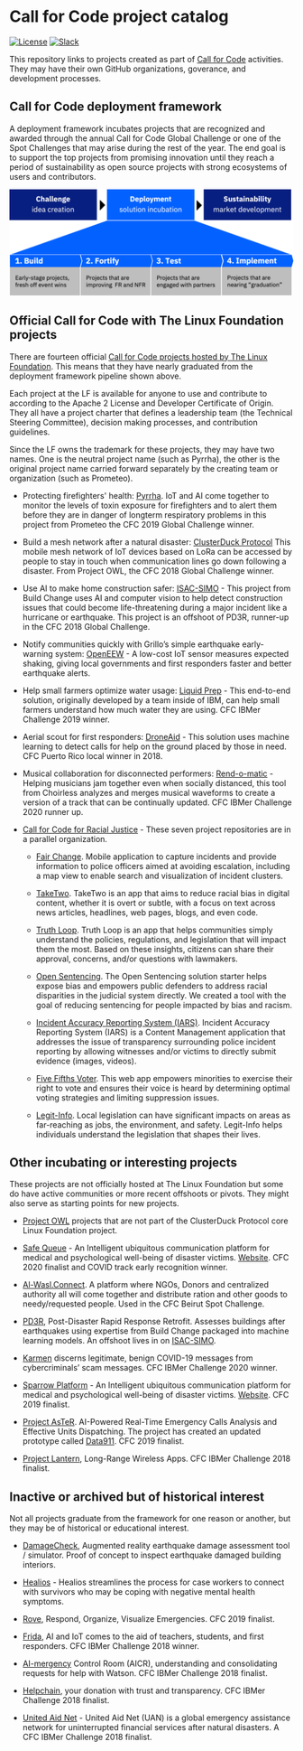# Call for Code project catalog

[![License](https://img.shields.io/badge/License-Apache2-blue.svg)](https://www.apache.org/licenses/LICENSE-2.0) [![Slack](https://img.shields.io/static/v1?label=Community&message=%23open-source-general&color=blue)](https://developer.ibm.com/callforcode/solutions/projects/get-started/)

This repository links to projects created as part of [Call for Code](https://developer.ibm.com/callforcode/) activities. They may have their own GitHub organizations, goverance, and development processes.

## Call for Code deployment framework

A deployment framework incubates projects that are recognized and awarded through the annual Call for Code Global Challenge or one of the Spot Challenges that may arise during the rest of the year. The end goal is to support the top projects from promising innovation until they reach a period of sustainability as open source projects with strong ecosystems of users and contributors.

![Call for Code Incubation Framework](call-for-code-incubation-framework.png)

## Official Call for Code with The Linux Foundation projects

There are fourteen official [Call for Code projects hosted by The Linux Foundation](https://www.linuxfoundation.org/projects/call-for-code/). This means that they have nearly graduated from the deployment framework pipeline shown above.

Each project at the LF is available for anyone to use and contribute to according to the Apache 2 License and Developer Certificate of Origin. They all have a project charter that defines a leadership team (the Technical Steering Committee), decision making processes, and contribution guidelines.

Since the LF owns the trademark for these projects, they may have two names. One is the neutral project name (such as Pyrrha), the other is the original project name carried forward separately by the creating team or organization (such as Prometeo).

- Protecting firefighters' health: [Pyrrha](https://github.com/Pyrrha-Platform). IoT and AI come together to monitor the levels of toxin exposure for firefighters and to alert them before they are in danger of longterm respiratory problems in this project from Prometeo the CFC 2019 Global Challenge winner.

- Build a mesh network after a natural disaster: [ClusterDuck Protocol](https://github.com/Call-for-Code/ClusterDuck-Protocol) This mobile mesh network of IoT devices based on LoRa can be accessed by people to stay in touch when communication lines go down following a disaster. From Project OWL, the CFC 2018 Global Challenge winner.

- Use AI to make home construction safer: [ISAC-SIMO](https://github.com/ISAC-SIMO) - This project from Build Change uses AI and computer vision to help detect construction issues that could become life-threatening during a major incident like a hurricane or earthquake. This project is an offshoot of PD3R, runner-up in the CFC 2018 Global Challenge.

- Notify communities quickly with Grillo’s simple earthquake early-warning system: [OpenEEW](https://github.com/openeew) - A low-cost IoT sensor measures expected shaking, giving local governments and first responders faster and better earthquake alerts.

- Help small farmers optimize water usage: [Liquid Prep](https://github.com/Call-for-Code/Liquid-Prep) - This end-to-end solution, originally developed by a team inside of IBM, can help small farmers understand how much water they are using. CFC IBMer Challenge 2019 winner.

- Aerial scout for first responders: [DroneAid](https://github.com/Call-for-Code/DroneAid) - This solution uses machine learning to detect calls for help on the ground placed by those in need. CFC Puerto Rico local winner in 2018.

- Musical collaboration for disconnected performers: [Rend-o-matic](https://github.com/Rend-o-matic) - Helping musicians jam together even when socially distanced, this tool from Choirless analyzes and merges musical waveforms to create a version of a track that can be continually updated. CFC IBMer Challenge 2020 runner up.

- [Call for Code for Racial Justice](https://github.com/Call-for-Code-for-Racial-Justice) - These seven project repositories are in a parallel organization.

  - [Fair Change](https://github.com/Call-for-Code-for-Racial-Justice/FairChange). Mobile application to capture incidents and provide information to police officers aimed at avoiding escalation, including a map view to enable search and visualization of incident clusters.

  - [TakeTwo](https://github.com/Call-for-Code-for-Racial-Justice/TakeTwo). TakeTwo is an app that aims to reduce racial bias in digital content, whether it is overt or subtle, with a focus on text across news articles, headlines, web pages, blogs, and even code.

  - [Truth Loop](https://github.com/Call-for-Code-for-Racial-Justice/Truth-Loop). Truth Loop is an app that helps communities simply understand the policies, regulations, and legislation that will impact them the most. Based on these insights, citizens can share their approval, concerns, and/or questions with lawmakers.

  - [Open Sentencing](https://github.com/Call-for-Code-for-Racial-Justice/Open-Sentencing). The Open Sentencing solution starter helps expose bias and empowers public defenders to address racial disparities in the judicial system directly. We created a tool with the goal of reducing sentencing for people impacted by bias and racism.

  - [Incident Accuracy Reporting System (IARS)](https://github.com/Call-for-Code-for-Racial-Justice/Incident-Accuracy-Reporting-System). Incident Accuracy Reporting System (IARS) is a Content Management application that addresses the issue of transparency surrounding police incident reporting by allowing witnesses and/or victims to directly submit evidence (images, videos).

  - [Five Fifths Voter](https://github.com/Call-for-Code-for-Racial-Justice/Five-Fifths-Voter). This web app empowers minorities to exercise their right to vote and ensures their voice is heard by determining optimal voting strategies and limiting suppression issues.

  - [Legit-Info](https://github.com/Call-for-Code-for-Racial-Justice/Legit-Info). Local legislation can have significant impacts on areas as far-reaching as jobs, the environment, and safety. Legit-Info helps individuals understand the legislation that shapes their lives.

## Other incubating or interesting projects

These projects are not officially hosted at The Linux Foundation but some do have active communities or more recent offshoots or pivots. They might also serve as starting points for new projects.

- [Project OWL](https://github.com/Project-Owl) projects that are not part of the ClusterDuck Protocol core Linux Foundation project.

- [Safe Queue](https://github.com/sparrow-platform) - An Intelligent ubiquitous communication platform for medical and psychological well-being of disaster victims. [Website](https://sparrow-platform.com/). CFC 2020 finalist and COVID track early recognition winner.

- [Al-Wasl.Connect](https://github.com/Call-for-Code/Al-Wasl.Connect). A platform where NGOs, Donors and centralized authority all will come together and distribute ration and other goods to needy/requested people. Used in the CFC Beirut Spot Challenge.

- [PD3R](https://github.com/Call-for-Code/PD3R), Post-Disaster Rapid Response Retrofit. Assesses buildings after earthquakes using expertise from Build Change packaged into machine learning models. An offshoot lives in on [ISAC-SIMO](https://github.com/ISAC-SIMO).

- [Karmen](https://github.com/Call-for-Code/Karmen-PWA) discerns legitimate, benign COVID-19 messages from cybercriminals’ scam messages. CFC IBMer Challenge 2020 winner.

- [Sparrow Platform](https://github.com/sparrow-platform) - An Intelligent ubiquitous communication platform for medical and psychological well-being of disaster victims. [Website](https://sparrow-platform.com/). CFC 2019 finalist.

- [Project AsTeR](http://www.project-aster.com/). AI-Powered Real-Time Emergency Calls Analysis and Effective Units Dispatching. The project has created an updated prototype called [Data911](https://911.calaster.com/). CFC 2019 finalist.

- [Project Lantern](https://github.com/lantern-works), Long-Range Wireless Apps. CFC IBMer Challenge 2018 finalist.

## Inactive or archived but of historical interest

Not all projects graduate from the framework for one reason or another, but they may be of historical or educational interest.

- [DamageCheck](https://github.com/Call-for-Code/DamageCheck), Augmented reality earthquake damage assessment tool / simulator. Proof of concept to inspect earthquake damaged building interiors.

- [Healios](https://gitlab.com/xuelongmu1/healios-ibm) - Healios streamlines the process for case workers to connect with survivors who may be coping with negative mental health symptoms.

- [Rove](https://github.com/Call-for-Code/Rove), Respond, Organize, Visualize Emergencies. CFC 2019 finalist.

- [Frida](https://github.com/Call-for-Code/Frida), AI and IoT comes to the aid of teachers, students, and first responders. CFC IBMer Challenge 2018 winner.

- [AI-mergency](https://github.com/Call-for-Code/AI-mergency) Control Room (AICR), understanding and consolidating requests for help with Watson. CFC IBMer Challenge 2018 finalist.

- [Helpchain](https://github.com/Call-for-Code/Helpchain), your donation with trust and transparency. CFC IBMer Challenge 2018 finalist.

- [United Aid Net](https://github.com/cellchip/kai) - United Aid Net (UAN) is a global emergency assistance network for uninterrupted financial services after natural disasters. A CFC IBMer Challenge 2018 finalist.
